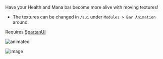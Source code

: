 Have your Health and Mana bar become more alive with moving textures!

- The textures can be changed in `/sui` under `Modules > Bar Animation` around.
  
Requires [SpartanUI](http://www.curse.com/addons/wow/spartan-ui)

![animated](https://github.com/user-attachments/assets/daf9c30b-af1a-4f94-b885-fb4ccd363dba)

![image](https://github.com/user-attachments/assets/53ee8492-86b6-404c-810e-e241c381c371)
